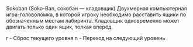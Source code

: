 Sokoban (Soko-Ban, сокобан — кладовщик)
Двухмерная компьютерная игра-головоломка, в которой игроку необходимо расставить ящики по обозначенным местам лабиринта.
Кладовщик одновременно может двигать только один ящик, толкая вперёд.

r - Сброс текущего уровня
n - Переход на следующий уровень
